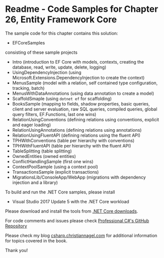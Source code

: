# Readme - Code Samples for Chapter 26, Entity Framework Core

The sample code for this chapter contains this solution:

* EFCoreSamples

consisting of these sample projects

* Intro (introduction to EF Core with models, contexts, creating the database, read, write, update, delete, logging)
* UsingDependencyInjection (using Microsoft.Extensions.DependencyInjection to create the context) 
* MenusSample (model with a relation, self contained type configuration, tracking, batch)
* MenusWithDataAnnotations (using data annotation to create a model)
* ScaffoldSmaple (using `dotnet ef` for scaffolding)
* BooksSample (mapping to fields, shadow properties, basic queries, client and server evaluation, raw SQL queries, compiled queries, global query filters, EF.Functions, last one wins)
* RelationUsingConventions (defining relations using conventions, explicit and eager loading)
* RelationUsingAnnotations (defining relations using annotations)
* RelationUsingFluentAPI (defining relations using the fluent API)
* TPHWithConventions (table per hierarchy with conventions)
* TPHWithFluentAPI (table per hierarchy with the fluent API)
* TableSplitting (table splitting)
* OwnedEntities (owned entities)
* ConflictHandlingSample (first one wins)
* ContextPoolSample (using a context pool)
* TransactionsSample (explicit transactions)
* MigrationsLib/ConsoleApp/WebApp (migrations with dependency injection and a library)

To build and run the .NET Core samples, please install

* Visual Studio 2017 Update 5 with the .NET Core workload

Please download and install the tools from [.NET Core downloads](https://www.microsoft.com/net/core).
 
For code comments and issues please check [Professional C#'s GitHub Repository](https://github.com/ProfessionalCSharp/ProfessionalCSharp7)

Please check my blog [csharp.christiannagel.com](https://csharp.christiannagel.com "csharp.christiannagel.com") for additional information for topics covered in the book.

Thank you!